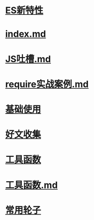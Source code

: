 # [ES新特性](ES新特性/index.md)

# [index.md](index.md)

# [JS吐槽.md](JS吐槽.md)

# [require实战案例.md](require实战案例.md)

# [基础使用](基础使用/index.md)

# [好文收集](好文收集/index.md)

# [工具函数](工具函数/index.md)

# [工具函数.md](工具函数.md)

# [常用轮子](常用轮子/index.md)

